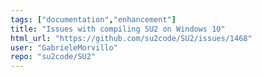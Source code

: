 ```yaml
---
tags: ["documentation","enhancement"]
title: "Issues with compiling SU2 on Windows 10"
html_url: "https://github.com/su2code/SU2/issues/1468"
user: "GabrieleMorvillo"
repo: "su2code/SU2"
---
```


